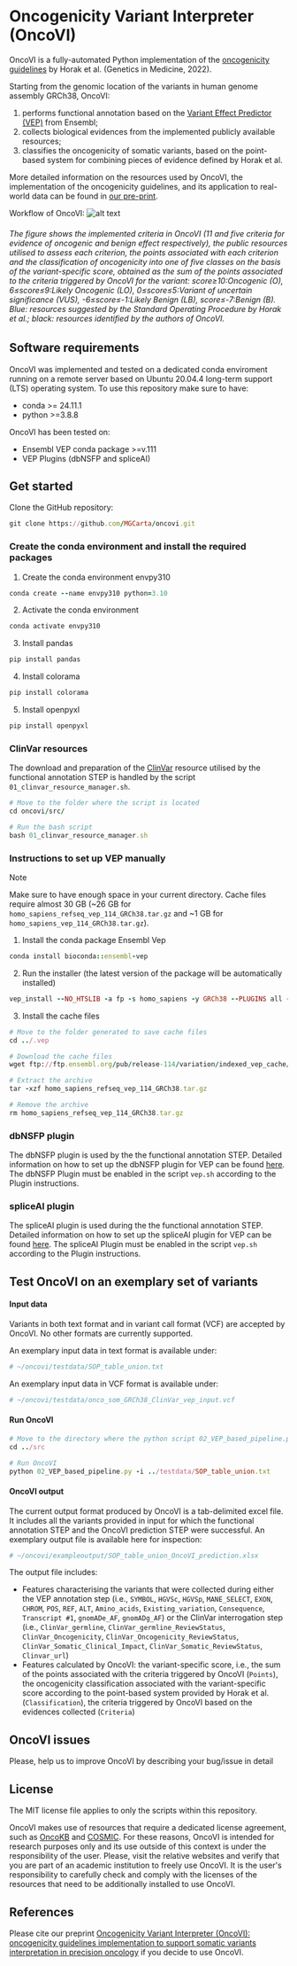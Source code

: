 # Oncogenicity Variant Interpreter (OncoVI)
OncoVI is a fully-automated Python implementation of the [oncogenicity guidelines](https://pubmed.ncbi.nlm.nih.gov/35101336/) by Horak et al. (Genetics in Medicine, 2022). 

Starting from the genomic location of the variants in human genome assembly GRCh38, OncoVI:
1. performs functional annotation based on the [Variant Effect Predictor (VEP)](https://www.ensembl.org/info/docs/tools/vep/index.html) from Ensembl;
2. collects biological evidences from the implemented publicly available resources;
3. classifies the oncogenicity of somatic variants, based on the point-based system for combining pieces of evidence defined by Horak et al.

More detailed information on the resources used by OncoVI, the implementation of the oncogenicity guidelines, and its application to real-world data can be found in [our pre-print](https://www.medrxiv.org/content/10.1101/2024.10.10.24315072v1).

Workflow of OncoVI: 
![alt text][logo]

[logo]: https://github.com/MGCarta/oncovi/blob/main/figures/Figure1_oncovi.PNG "Logo Title Text 2"

###### The figure shows the implemented criteria in OncoVI (11 and five criteria for evidence of oncogenic and benign effect respectively), the public resources utilised to assess each criterion, the points associated with each criterion and the classification of oncogenicity into one of five classes on the basis of the variant-specific score, obtained as the sum of the points associated to the criteria triggered by OncoVI for the variant: score≥10:Oncogenic (O), 6≤score≤9:Likely Oncogenic (LO), 0≤score≤5:Variant of uncertain significance (VUS), -6≤score≤-1:Likely Benign (LB), score≤-7:Benign (B). Blue: resources suggested by the Standard Operating Procedure by Horak et al.; black: resources identified by the authors of OncoVI.

## Software requirements
OncoVI was implemented and tested on a dedicated conda enviroment running on a remote server based on Ubuntu 20.04.4 long-term support (LTS) operating system. To use this repository make sure to have:

* conda >= 24.11.1
* python >=3.8.8

OncoVI has been tested on:
* Ensembl VEP conda package >=v.111
* VEP Plugins (dbNSFP and spliceAI)

## Get started
Clone the GitHub repository:
```rb
git clone https://github.com/MGCarta/oncovi.git
```

### Create the conda environment and install the required packages
1. Create the conda environment envpy310
```rb
conda create --name envpy310 python=3.10
```
2. Activate the conda environment
```rb
conda activate envpy310
```
3. Install pandas
```rb
pip install pandas
```
4. Install colorama
```rb
pip install colorama
```
5. Install openpyxl
```rb
pip install openpyxl
```

### ClinVar resources
The download and preparation of the [ClinVar](https://www.ncbi.nlm.nih.gov/clinvar/) resource utilised by the functional annotation STEP is handled by the script ```01_clinvar_resource_manager.sh```.
```rb
# Move to the folder where the script is located
cd oncovi/src/
```
```rb
# Run the bash script
bash 01_clinvar_resource_manager.sh
```

### Instructions to set up VEP manually
> [!NOTE]
Make sure to have enough space in your current directory. Cache files require almost 30 GB (~26 GB for ```homo_sapiens_refseq_vep_114_GRCh38.tar.gz``` and ~1 GB for ```homo_sapiens_vep_114_GRCh38.tar.gz```).

1. Install the conda package Ensembl Vep 
```rb
conda install bioconda::ensembl-vep
```
2. Run the installer (the latest version of the package will be automatically installed)
```rb
vep_install --NO_HTSLIB -a fp -s homo_sapiens -y GRCh38 --PLUGINS all -c '../.vep' -r '../.vep/Plugins/'
```
3. Install the cache files
```rb
# Move to the folder generated to save cache files
cd ../.vep
```
```rb
# Download the cache files
wget ftp://ftp.ensembl.org/pub/release-114/variation/indexed_vep_cache/homo_sapiens_refseq_vep_114_GRCh38.tar.gz
```
```rb
# Extract the archive
tar -xzf homo_sapiens_refseq_vep_114_GRCh38.tar.gz
```
```rb
# Remove the archive
rm homo_sapiens_refseq_vep_114_GRCh38.tar.gz
```

### dbNSFP plugin
The dbNSFP plugin is used by the the functional annotation STEP. Detailed information on how to set up the dbNSFP plugin for VEP can be found [here](https://www.ensembl.org/info/docs/tools/vep/script/vep_plugins.html#dbnsfp). The dbNSFP Plugin must be enabled in the script ```vep.sh``` according to the Plugin instructions.

### spliceAI plugin
The spliceAI plugin is used during the the functional annotation STEP. Detailed information on how to set up the spliceAI plugin for VEP can be found [here](https://www.ensembl.org/info/docs/tools/vep/script/vep_plugins.html#spliceAI). The spliceAI Plugin must be enabled in the script ```vep.sh``` according to the Plugin instructions.  

## Test OncoVI on an exemplary set of variants

#### Input data
Variants in both text format and in variant call format (VCF) are accepted by OncoVI. No other formats are currently supported.

An exemplary input data in text format is available under:
```rb
# ~/oncovi/testdata/SOP_table_union.txt
```
An exemplary input data in VCF format is available under:
```rb
# ~/oncovi/testdata/onco_som_GRCh38_ClinVar_vep_input.vcf
```

#### Run OncoVI

```rb
# Move to the directory where the python script 02_VEP_based_pipeline.py is located
cd ../src
```
```rb
# Run OncoVI
python 02_VEP_based_pipeline.py -i ../testdata/SOP_table_union.txt
```

#### OncoVI output
The current output format produced by OncoVI is a tab-delimited excel file. It includes all the variants provided in input for which the functional annotation STEP and the OncoVI prediction STEP were successful. 
An exemplary output file is available here for inspection:
```rb
# ~/oncovi/exampleoutput/SOP_table_union_OncoVI_prediction.xlsx
```

The output file includes:
* Features characterising the variants that were collected during either the VEP annotation step (i.e., ```SYMBOL```,	```HGVSc```,	```HGVSp```,	```MANE_SELECT```,	```EXON```,	```CHROM```,	```POS```,	```REF```,	```ALT```,	```Amino_acids```,	```Existing_variation```,	```Consequence```,	```Transcript #1```,	```gnomADe_AF```,	```gnomADg_AF```) or the ClinVar interrogation step (i.e., ```ClinVar_germline```,	```ClinVar_germline_ReviewStatus```,	```ClinVar_Oncogenicity```,	```ClinVar_Oncogenicity_ReviewStatus```,	```ClinVar_Somatic_Clinical_Impact```,	```ClinVar_Somatic_ReviewStatus```,	```Clinvar_url```)
* Features calculated by OncoVI: the variant-specific score, i.e., the sum of the points associated with the criteria triggered by OncoVI (```Points```), the oncogenicity classification associated with the variant-specific score according to the point-based system provided by Horak et al. (```Classification```), the criteria triggered by OncoVI based on the evidences collected	(```Criteria```)

## OncoVI issues
Please, help us to improve OncoVI by describing your bug/issue in detail


## License
The MIT license file applies to only the scripts within this repository.

OncoVI makes use of resources that require a dedicated license agreement, such as [OncoKB](https://www.oncokb.org/terms) and [COSMIC](https://www.cosmickb.org/licensing/). 
For these reasons, OncoVI is intended for research purposes only and its use outside of this context is under the responsibility of the user. 
Please, visit the relative websites and verify that you are part of an academic institution to freely use OncoVI. 
It is the user's responsibility to carefully check and comply with the licenses of the resources that need to be additionally installed to use OncoVI.

## References
Please cite our preprint [Oncogenicity Variant Interpreter (OncoVI): oncogenicity guidelines implementation to support somatic variants interpretation in precision oncology](https://www.medrxiv.org/content/10.1101/2024.10.10.24315072v1) if you decide to use OncoVI.

